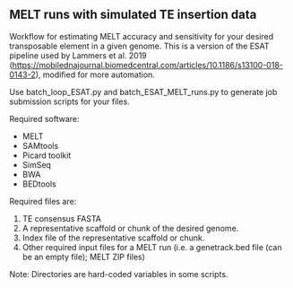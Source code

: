## MELT runs with simulated TE insertion data

Workflow for estimating MELT accuracy and sensitivity for your desired transposable element in a given genome.
This is a version of the ESAT pipeline used by Lammers et al. 2019 (https://mobilednajournal.biomedcentral.com/articles/10.1186/s13100-018-0143-2), modified for more automation.

Use batch_loop_ESAT.py and batch_ESAT_MELT_runs.py to generate job submission scripts for your files.

Required software:
* MELT
* SAMtools
* Picard toolkit
* SimSeq
* BWA
* BEDtools

Required files are:
1. TE consensus FASTA
2. A representative scaffold or chunk of the desired genome.
3. Index file of the representative scaffold or chunk.
4. Other required input files for a MELT run (i.e. a genetrack.bed file (can be an empty file); MELT ZIP files)

Note: Directories are hard-coded variables in some scripts.

